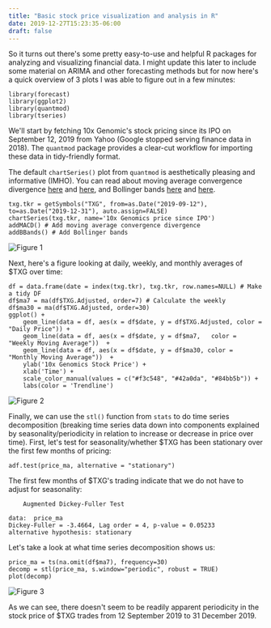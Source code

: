 ```yaml
---
title: "Basic stock price visualization and analysis in R"
date: 2019-12-27T15:23:35-06:00
draft: false
---
```

So it turns out there's some pretty easy-to-use and helpful R packages for analyzing and visualizing financial data. I might update this later to include some material on ARIMA and other forecasting methods but for now here's a quick overview of 3 plots I was able to figure out in a few minutes:

```
library(forecast)
library(ggplot2)
library(quantmod)
library(tseries)
```
We'll start by fetching 10x Genomic's stock pricing since its IPO on September 12, 2019 from Yahoo (Google stopped serving finance data in 2018). The `quantmod` package provides a clear-cut workflow for importing these data in tidy-friendly format.

The default `chartSeries()` plot from `quantmod` is aesthetically pleasing and informative (IMHO). You can read about moving average convergence divergence [here](https://www.investopedia.com/terms/m/macd.asp) and [here](https://en.wikipedia.org/wiki/MACD), and Bollinger bands [here](https://www.investopedia.com/terms/b/bollingerbands.asp) and [here](https://en.wikipedia.org/wiki/Bollinger_Bands).
```
txg.tkr = getSymbols("TXG", from=as.Date("2019-09-12"), to=as.Date("2019-12-31"), auto.assign=FALSE)
chartSeries(txg.tkr, name='10x Genomics price since IPO')
addMACD() # Add moving average convergence divergence
addBBands() # Add Bollinger bands
```
![Figure 1](/img/20191231_Fig1.png)

Next, here's a figure looking at daily, weekly, and monthly averages of $TXG over time:

```
df = data.frame(date = index(txg.tkr), txg.tkr, row.names=NULL) # Make a tidy DF
df$ma7 = ma(df$TXG.Adjusted, order=7) # Calculate the weekly
df$ma30 = ma(df$TXG.Adjusted, order=30)
ggplot() +
    geom_line(data = df, aes(x = df$date, y = df$TXG.Adjusted, color = "Daily Price")) +
    geom_line(data = df, aes(x = df$date, y = df$ma7,   color = "Weekly Moving Average"))  +
    geom_line(data = df, aes(x = df$date, y = df$ma30, color = "Monthly Moving Average"))  +
    ylab('10x Genomics Stock Price') +
    xlab('Time') + 
    scale_color_manual(values = c("#f3c548", "#42a0da", "#84bb5b")) + 
    labs(color = 'Trendline')
```
![Figure 2](/img/20191231_Fig2.png)

Finally, we can use the `stl()` function from `stats` to do time series decomposition (breaking time series data down into components explained by seasonality/periodicity in relation to increase or decrease in price over time). First, let's test for seasonality/whether $TXG has been stationary over the first few months of pricing:
```
adf.test(price_ma, alternative = "stationary")
```
The first few months of $TXG's trading indicate that we do not have to adjust for seasonality:
```
	Augmented Dickey-Fuller Test

data:  price_ma
Dickey-Fuller = -3.4664, Lag order = 4, p-value = 0.05233
alternative hypothesis: stationary
```
Let's take a look at what time series decomposition shows us:
```
price_ma = ts(na.omit(df$ma7), frequency=30)
decomp = stl(price_ma, s.window="periodic", robust = TRUE)
plot(decomp)
```
![Figure 3](/img/20191231_Fig3.png)

As we can see, there doesn't seem to be readily apparent periodicity in the stock price of $TXG trades from 12 September 2019 to 31 December 2019.
